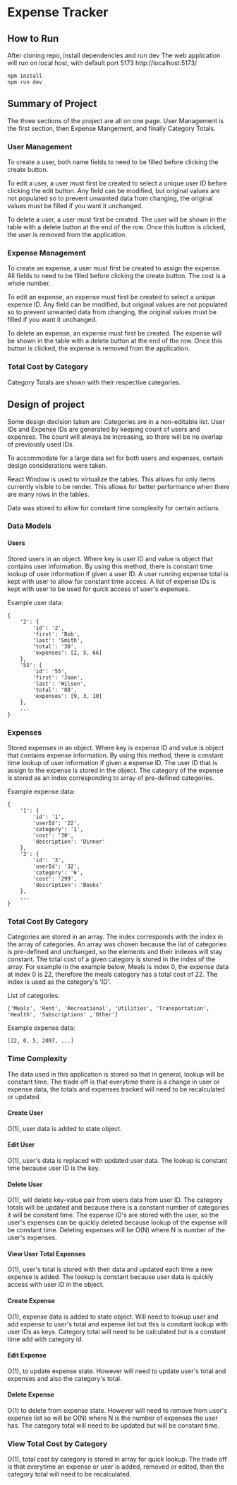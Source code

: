 # Expense Tracker
## How to Run
After cloning repo, install dependencies and run dev
The web application will run on local host, with default port 5173
http://localhost:5173/
```
npm install
npm run dev
```

## Summary of Project
The three sections of the project are all on one page. User Management is the first section, then Expense Mangement, and finally Category Totals.

### User Management
To create a user, both name fields to need to be filled before clicking the create button.

To edit a user, a user must first be created to select a unique user ID before clicking the edit button. Any field can be modified, but original values are not populated so to prevent unwanted data from changing, the original values must be filled if you want it unchanged.

To delete a user, a user must first be created. The user will be shown in the table with a delete button at the end of the row. Once this button is clicked, the user is removed from the application.

### Expense Management
To create an expense, a user must first be created to assign the expense. All fields to need to be filled before clicking the create button. The cost is a whole number.

To edit an expense, an expense must first be created to select a unique expense ID. Any field can be modified, but original values are not populated so to prevent unwanted data from changing, the original values must be filled if you want it unchanged.

To delete an expense, an expense must first be created. The expense will be shown in the table with a delete button at the end of the row. Once this button is clicked, the expense is removed from the application.

### Total Cost by Category
Category Totals are shown with their respective categories. 

## Design of project
Some design decision taken are: Categories are in a non-editable list. User IDs and Expense IDs are generated by keeping count of users and expenses. The count will always be increasing, so there will be no overlap of previously used IDs.

To accommodate for a large data set for both users and expenses, certain design considerations were taken. 

React Window is used to virtualize the tables. This allows for only items currently visible to be render. This allows for better performance when there are many rows in the tables.

Data was stored to allow for constant time complexity for certain actions.

### Data Models

#### Users
Stored users in an object. Where key is user ID and value is object that contains user information. By using this method, there is constant time lookup of user information if given a user ID. A user running expense total is kept with user to allow for constant time access. A list of expense IDs is kept with user to be used for quick access of user's expenses.

Example user data:
```
{
    '2': {
        'id': '2',
        'first': 'Bob',
        'last': 'Smith',
        'total': '30',
        'expenses': [2, 5, 66]
    },
    '55': {
        'id': '55',
        'first': 'Joan',
        'last': 'Wilson',
        'total': '88',
        'expenses': [9, 3, 10]
    },
    ...
}
```

### Expenses
Stored expenses in an object. Where key is expense ID and value is object that contains expense information. By using this method, there is constant time lookup of user information if given a expense ID. The user ID that is assign to the expense is stored in the object. The category of the expense is stored as an index corresponding to array of pre-defined categories. 

Example expense data:
```
{
    '1': {
        'id': '1',
        'userId': '22',
        'category': '1',
        'cost': '30',
        'description': 'Dinner'
    },
    '3': {
        'id': '3',
        'userId': '32',
        'category': '6',
        'cost': '299',
        'description': 'Books'
    },
    ...
}
```

### Total Cost By Category
Categories are stored in an array. The index corresponds with the index in the array of categories. An array was chosen because the list of categories is pre-defined and unchanged, so the elements and their indexes will stay constant. The total cost of a given category is stored in the index of the array. For example in the example below, Meals is index 0, the expense data at index 0 is 22, therefore the meals category has a total cost of 22.  The index is used as the category's 'ID'.

List of categories:
```
['Meals', 'Rent', 'Recreational', 'Utilities', 'Transportation', 'Health', 'Subscriptions' ,'Other']
```
Example expense data:
```
[22, 0, 5, 2097, ...]
```

### Time Complexity
The data used in this application is stored so that in general, lookup will be constant time. The trade off is that everytime there is a change in user or expense data, the totals and expenses tracked will need to be recalculated or updated.

#### Create User
O(1), user data is added to state object.

#### Edit User
O(1), user's data is replaced with updated user data. The lookup is constant time because user ID is the key.

#### Delete User
O(1), will delete key-value pair from users data from user ID. The category totals will be updated and because there is a constant number of categories it will be constant time. The expense ID's are stored with the user, so the user's expenses can be quickly deleted because lookup of the expense will be constant time. Deleting expenses will be O(N) where N is number of the user's expenses.

#### View User Total Expenses
O(1), user's total is stored with their data and updated each time a new expense is added. The lookup is constant because user data is quickly access with user ID in the object.

#### Create Expense
O(1), expense data is added to state object. Will need to lookup user and add expense to user's total and expense list but this is constant lookup with user IDs as keys. Category total will need to be calculated but is a constant time add with category id.

#### Edit Expense
O(1), to update expense state. However will need to update user's total and expenses and also the category's total. 

#### Delete Expense
O(1) to delete from expense state. However will need to remove from user's expense list so will be O(N) where N is the number of expenses the user has. The category total will need to be updated but will be constant time.

### View Total Cost by Category
O(1), total cost by category is stored in array for quick lookup. The trade off is that everytime an expense or user is added, removed or edited, then the category total will need to be recalculated.

